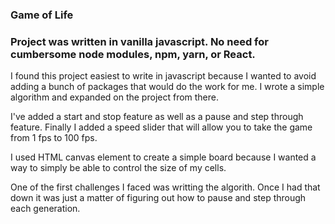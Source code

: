 ### Game of Life ###

### Project was written in vanilla javascript.  No need for cumbersome node modules, npm, yarn, or React.

I found this project easiest to write in javascript because I wanted to avoid adding a bunch of packages that would do the work for me.  I wrote a simple algorithm and expanded on the project from there.  

I've added a start and stop feature as well as a pause and step through feature.  Finally I added a speed slider that will allow you to take the game from 1 fps to 100 fps.  

I used HTML canvas element to create a simple board because I wanted a way to simply be able to control the size of my cells.  

One of the first challenges I faced was writting the algorith.  Once I had that down it was just a matter of figuring out how to pause and step through each generation.  

